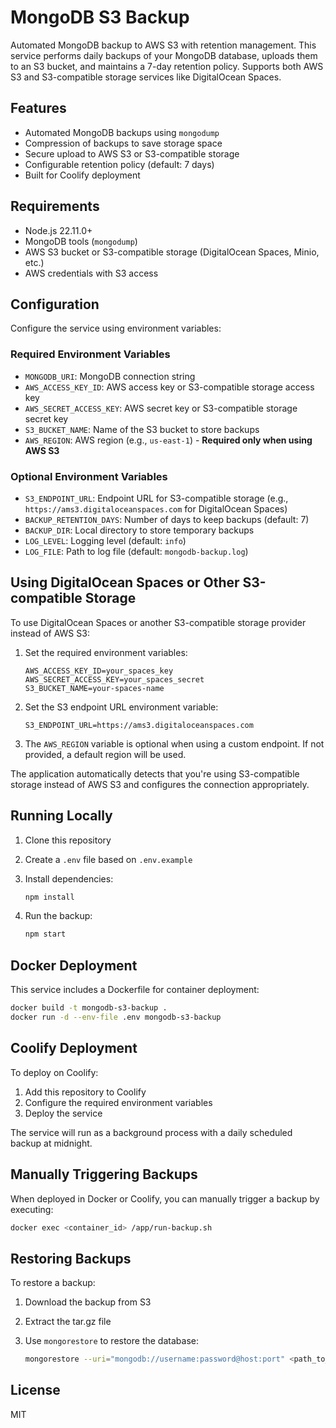 # MongoDB S3 Backup

Automated MongoDB backup to AWS S3 with retention management. This service performs daily backups of your MongoDB database, uploads them to an S3 bucket, and maintains a 7-day retention policy. Supports both AWS S3 and S3-compatible storage services like DigitalOcean Spaces.

## Features

- Automated MongoDB backups using `mongodump`
- Compression of backups to save storage space
- Secure upload to AWS S3 or S3-compatible storage
- Configurable retention policy (default: 7 days)
- Built for Coolify deployment

## Requirements

- Node.js 22.11.0+
- MongoDB tools (`mongodump`)
- AWS S3 bucket or S3-compatible storage (DigitalOcean Spaces, Minio, etc.)
- AWS credentials with S3 access

## Configuration

Configure the service using environment variables:

### Required Environment Variables

- `MONGODB_URI`: MongoDB connection string
- `AWS_ACCESS_KEY_ID`: AWS access key or S3-compatible storage access key
- `AWS_SECRET_ACCESS_KEY`: AWS secret key or S3-compatible storage secret key
- `S3_BUCKET_NAME`: Name of the S3 bucket to store backups
- `AWS_REGION`: AWS region (e.g., `us-east-1`) - **Required only when using AWS S3**

### Optional Environment Variables

- `S3_ENDPOINT_URL`: Endpoint URL for S3-compatible storage (e.g., `https://ams3.digitaloceanspaces.com` for DigitalOcean Spaces)
- `BACKUP_RETENTION_DAYS`: Number of days to keep backups (default: 7)
- `BACKUP_DIR`: Local directory to store temporary backups
- `LOG_LEVEL`: Logging level (default: `info`)
- `LOG_FILE`: Path to log file (default: `mongodb-backup.log`)

## Using DigitalOcean Spaces or Other S3-compatible Storage

To use DigitalOcean Spaces or another S3-compatible storage provider instead of AWS S3:

1. Set the required environment variables:
   ```
   AWS_ACCESS_KEY_ID=your_spaces_key
   AWS_SECRET_ACCESS_KEY=your_spaces_secret
   S3_BUCKET_NAME=your-spaces-name
   ```

2. Set the S3 endpoint URL environment variable:
   ```
   S3_ENDPOINT_URL=https://ams3.digitaloceanspaces.com
   ```

3. The `AWS_REGION` variable is optional when using a custom endpoint. If not provided, a default region will be used.

The application automatically detects that you're using S3-compatible storage instead of AWS S3 and configures the connection appropriately.

## Running Locally

1. Clone this repository
2. Create a `.env` file based on `.env.example`
3. Install dependencies:

   ```bash
   npm install
   ```

4. Run the backup:

   ```bash
   npm start
   ```

## Docker Deployment

This service includes a Dockerfile for container deployment:

```bash
docker build -t mongodb-s3-backup .
docker run -d --env-file .env mongodb-s3-backup
```

## Coolify Deployment

To deploy on Coolify:

1. Add this repository to Coolify
2. Configure the required environment variables
3. Deploy the service

The service will run as a background process with a daily scheduled backup at midnight.

## Manually Triggering Backups

When deployed in Docker or Coolify, you can manually trigger a backup by executing:

```bash
docker exec <container_id> /app/run-backup.sh
```

## Restoring Backups

To restore a backup:

1. Download the backup from S3
2. Extract the tar.gz file
3. Use `mongorestore` to restore the database:

   ```bash
   mongorestore --uri="mongodb://username:password@host:port" <path_to_extracted_backup>
   ```

## License

MIT 